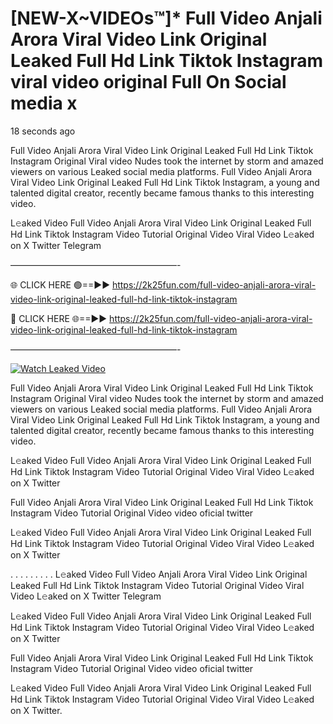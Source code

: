 # [NEW-X~VIDEOs™]* Full Video Anjali Arora Viral Video Link Original Leaked Full Hd Link Tiktok Instagram viral video original Full On Social media x

18 seconds ago

Full Video Anjali Arora Viral Video Link Original Leaked Full Hd Link Tiktok Instagram Original Viral video Nudes took the internet by storm and amazed viewers on various Leaked social media platforms. Full Video Anjali Arora Viral Video Link Original Leaked Full Hd Link Tiktok Instagram, a young and talented digital creator, recently became famous thanks to this interesting video.

L𝚎aked Video Full Video Anjali Arora Viral Video Link Original Leaked Full Hd Link Tiktok Instagram Video Tutorial Original Video Viral Video L𝚎aked on X Twitter Telegram

———————————————————-

🌐 CLICK HERE 🟢==►► https://2k25fun.com/full-video-anjali-arora-viral-video-link-original-leaked-full-hd-link-tiktok-instagram

🔴 CLICK HERE 🌐==►► https://2k25fun.com/full-video-anjali-arora-viral-video-link-original-leaked-full-hd-link-tiktok-instagram

———————————————————-

[![Watch Leaked Video](https://miro.medium.com/v2/resize:fit:828/format:webp/1*cilzJN44JGOrTw9NJCrNHA.gif "Watch Leaked Video")](https://2k25fun.com/full-video-anjali-arora-viral-video-link-original-leaked-full-hd-link-tiktok-instagram)

Full Video Anjali Arora Viral Video Link Original Leaked Full Hd Link Tiktok Instagram Original Viral video Nudes took the internet by storm and amazed viewers on various Leaked social media platforms. Full Video Anjali Arora Viral Video Link Original Leaked Full Hd Link Tiktok Instagram, a young and talented digital creator, recently became famous thanks to this interesting video.

L𝚎aked Video Full Video Anjali Arora Viral Video Link Original Leaked Full Hd Link Tiktok Instagram Video Tutorial Original Video Viral Video L𝚎aked on X Twitter

Full Video Anjali Arora Viral Video Link Original Leaked Full Hd Link Tiktok Instagram Video Tutorial Original Video video oficial twitter

L𝚎aked Video Full Video Anjali Arora Viral Video Link Original Leaked Full Hd Link Tiktok Instagram Video Tutorial Original Video Viral Video L𝚎aked on X Twitter

. . . . . . . . . L𝚎aked Video Full Video Anjali Arora Viral Video Link Original Leaked Full Hd Link Tiktok Instagram Video Tutorial Original Video Viral Video L𝚎aked on X Twitter Telegram

L𝚎aked Video Full Video Anjali Arora Viral Video Link Original Leaked Full Hd Link Tiktok Instagram Video Tutorial Original Video Viral Video L𝚎aked on X Twitter

Full Video Anjali Arora Viral Video Link Original Leaked Full Hd Link Tiktok Instagram Video Tutorial Original Video video oficial twitter

L𝚎aked Video Full Video Anjali Arora Viral Video Link Original Leaked Full Hd Link Tiktok Instagram Video Tutorial Original Video Viral Video L𝚎aked on X Twitter.